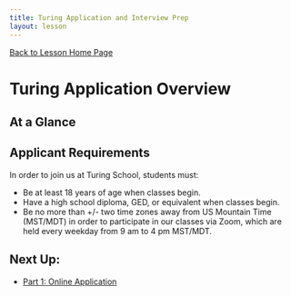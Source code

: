```yaml
---
title: Turing Application and Interview Prep
layout: lesson
---
```


<a href="../">Back to Lesson Home Page</a>

# Turing Application Overview

## At a Glance

## Applicant Requirements
In order to join us at Turing School, students must:
- Be at least 18 years of age when classes begin.
- Have a high school diploma, GED, or equivalent when classes begin.
- Be no more than +/- two time zones away from US Mountain Time (MST/MDT) in order to participate in our classes via Zoom, which are held every weekday from 9 am to 4 pm MST/MDT.

## Next Up:
- [Part 1: Online Application](../online-application)